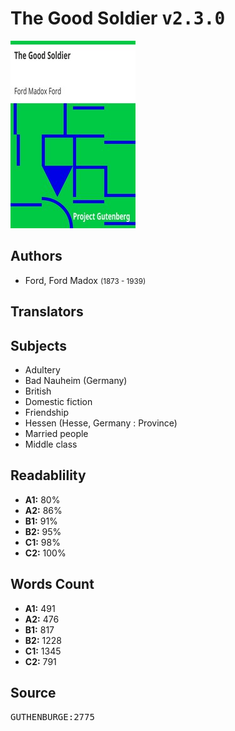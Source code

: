 # The Good Soldier <kbd>v2.3.0</kbd>

![](./cover.medium.jpg "")

## Authors


 - Ford, Ford Madox <small>(1873 - 1939)</small>

## Translators



## Subjects


 - Adultery
 - Bad Nauheim (Germany)
 - British
 - Domestic fiction
 - Friendship
 - Hessen (Hesse, Germany : Province)
 - Married people
 - Middle class

## Readablility


 - **A1:** 80%
 - **A2:** 86%
 - **B1:** 91%
 - **B2:** 95%
 - **C1:** 98%
 - **C2:** 100%

## Words Count


 - **A1:** 491
 - **A2:** 476
 - **B1:** 817
 - **B2:** 1228
 - **C1:** 1345
 - **C2:** 791

## Source


<kbd>GUTHENBURGE:2775</kbd>

